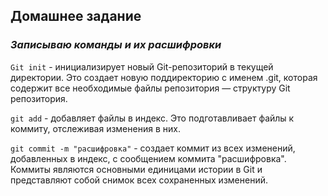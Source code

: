 ## Домашнее задание
### *Записываю команды и их расшифровки* 
```Git init``` - инициализирует новый Git-репозиторий в текущей директории. Это создает новую поддиректорию с именем .git, которая содержит все необходимые файлы репозитория — структуру Git репозитория.

``git add`` - добавляет файлы в индекс. Это подготавливает файлы к коммиту, отслеживая изменения в них.

``git commit -m "расшифровка"`` - создает коммит из всех изменений, добавленных в индекс, с сообщением коммита "расшифровка". Коммиты являются основными единицами истории в Git и представляют собой снимок всех сохраненных изменений.